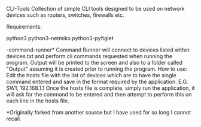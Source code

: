 CLI-Tools
Collection of simple CLI tools designed to be used on network devices such as routers, switches, firewalls etc.

Requirements:

python3
python3-netmiko
python3-pyfiglet

-command-runner*
Command Runner will connect to devices listed within devices.txt and perform cli commands requested when running the program. Output will be printed to the screen and also to a folder called "Output" assuming it is created prior to running the program.
How to use:
Edit the hosts file with the list of devices which are to have the single command entered and save in the format required by the application. E.G. SW1, 192.168.1.1
Once the hosts file is complete, simply run the application, it will ask for the command to be entered and then attempt to perform this on each line in the hosts file.

*Originally forked from another source but I have used for so long I cannot recall.

